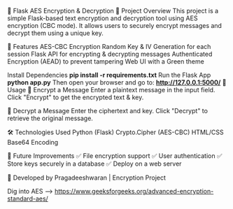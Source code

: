 🔐 Flask AES Encryption & Decryption
📌 Project Overview
This project is a simple Flask-based text encryption and decryption tool using AES
encryption (CBC mode). It allows users to securely encrypt messages and decrypt them
using a unique key.

🚀 Features
AES-CBC Encryption
Random Key & IV Generation for each session
Flask API for encrypting & decrypting messages
Authenticated Encryption (AEAD) to prevent tampering
Web UI with a Green theme


Install Dependencies
**pip install -r requirements.txt**
Run the Flask App
**python app.py**
Then open your browser and go to:  **http://127.0.0.1:5000/**
🔑 Usage
🔹 Encrypt a Message
Enter a plaintext message in the input field.
Click "Encrypt" to get the encrypted text & key.

🔹 Decrypt a Message
Enter the ciphertext and key.
Click "Decrypt" to retrieve the original message.

🛠 Technologies Used
Python (Flask)
Crypto.Cipher (AES-CBC)
HTML/CSS
Base64 Encoding

📝 Future Improvements
✅ File encryption support
✅ User authentication
✅ Store keys securely in a database
✅ Deploy on a web server

🚀 Developed by Pragadeeshwaran | Encryption Project

Dig into AES --> https://www.geeksforgeeks.org/advanced-encryption-standard-aes/
